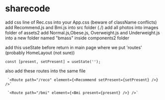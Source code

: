 # sharecode

add css line of Rec.css into your App.css (beware of className conflicts)
add Recommend.js and Bmi.js into src folder (./) 
add all photos into images folder of assets2 
add Normal.js,Obese.js, Overweight.js and Underweight.js into a new folder named "bmass" inside components2 folder

add this useState before return in main page where we put 'routes' (probably HomeLayout (not sure))
 
 `const [present, setPresent] = useState('');`
 
also add these routes into the same file

     `<Route path="/reco" element={<Recommend setPresent={setPresent} />} />`
     
     `<Route path="/bmi" element={<Bmi present={present} />} />`
        
